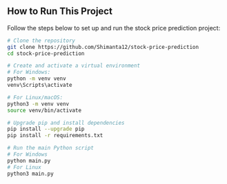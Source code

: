 ## How to Run This Project

Follow the steps below to set up and run the stock price prediction project:

```bash
# Clone the repository
git clone https://github.com/Shimanta12/stock-price-prediction
cd stock-price-prediction

# Create and activate a virtual environment
# For Windows:
python -m venv venv
venv\Scripts\activate

# For Linux/macOS:
python3 -m venv venv
source venv/bin/activate

# Upgrade pip and install dependencies
pip install --upgrade pip
pip install -r requirements.txt

# Run the main Python script
# For Windows
python main.py
# For Linux
python3 main.py

